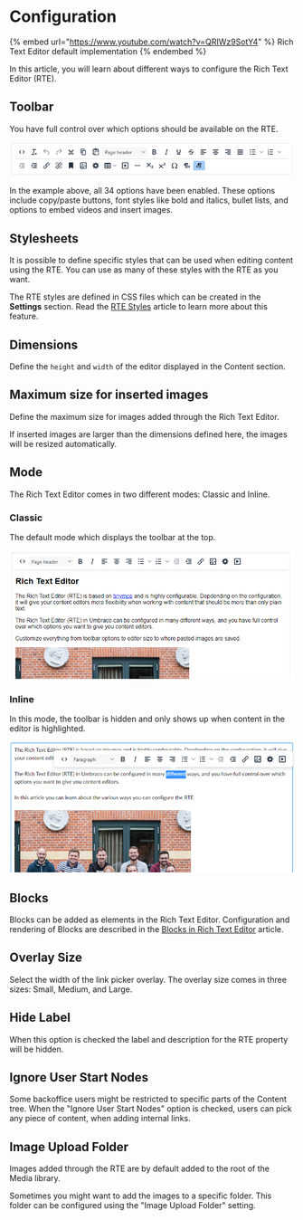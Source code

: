 # Configuration

{% embed url="<https://www.youtube.com/watch?v=QRIWz9SotY4>" %}
Rich Text Editor default implementation
{% endembed %}

In this article, you will learn about different ways to configure the Rich Text Editor (RTE).

## Toolbar

You have full control over which options should be available on the RTE.

![Toolbar: All options enabled](images/toolbar-full-11.png)

In the example above, all 34 options have been enabled. These options include copy/paste buttons, font styles like bold and italics, bullet lists, and options to embed videos and insert images.

## Stylesheets

It is possible to define specific styles that can be used when editing content using the RTE. You can use as many of these styles with the RTE as you want.

The RTE styles are defined in CSS files which can be created in the **Settings** section. Read the [RTE Styles](styles.md) article to learn more about this feature.

## Dimensions

Define the `height` and `width` of the editor displayed in the Content section.

## Maximum size for inserted images

Define the maximum size for images added through the Rich Text Editor.

If inserted images are larger than the dimensions defined here, the images will be resized automatically.

## Mode

The Rich Text Editor comes in two different modes: Classic and Inline.

### Classic

The default mode which displays the toolbar at the top.

![RTE Mode: Classic](images/rte-mode-classic-11.png)

### Inline

In this mode, the toolbar is hidden and only shows up when content in the editor is highlighted.

![Rich Text Editor Inline mode](images/inline-mode-new.png)

## Blocks

Blocks can be added as elements in the Rich Text Editor. Configuration and rendering of Blocks are described in the [Blocks in Rich Text Editor](blocks.md) article.

## Overlay Size

Select the width of the link picker overlay. The overlay size comes in three sizes: Small, Medium, and Large.

## Hide Label

When this option is checked the label and description for the RTE property will be hidden.

## Ignore User Start Nodes

Some backoffice users might be restricted to specific parts of the Content tree. When the "Ignore User Start Nodes" option is checked, users can pick any piece of content, when adding internal links.

## Image Upload Folder

Images added through the RTE are by default added to the root of the Media library.

Sometimes you might want to add the images to a specific folder. This folder can be configured using the "Image Upload Folder" setting.
